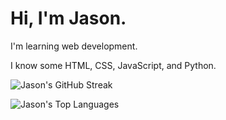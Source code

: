 # Hi, I'm Jason.

I'm learning web development.  

I know some HTML, CSS, JavaScript, and Python. 

![Jason's GitHub Streak](https://github-readme-streak-stats.herokuapp.com/?user=Jasn57&theme=dark&hide_border=true)

![Jason's Top Languages](https://github-readme-stats.vercel.app/api/top-langs/?username=Jasn57&layout=compact&theme=dark)

